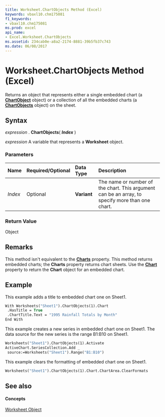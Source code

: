 ```yaml
---
title: Worksheet.ChartObjects Method (Excel)
keywords: vbaxl10.chm175081
f1_keywords:
- vbaxl10.chm175081
ms.prod: excel
api_name:
- Excel.Worksheet.ChartObjects
ms.assetid: 234cab0e-a8a2-2174-8881-39b5fb37c743
ms.date: 06/08/2017
---
```



# Worksheet.ChartObjects Method (Excel)

Returns an object that represents either a single embedded chart (a  **[ChartObject](chartobject-object-excel.md)** object) or a collection of all the embedded charts (a **[ChartObjects](chartobjects-object-excel.md)** object) on the sheet.


## Syntax

 _expression_ . **ChartObjects**( **_Index_** )

 _expression_ A variable that represents a **Worksheet** object.


### Parameters



|**Name**|**Required/Optional**|**Data Type**|**Description**|
|:-----|:-----|:-----|:-----|
| _Index_|Optional| **Variant**|The name or number of the chart. This argument can be an array, to specify more than one chart.|

### Return Value

Object


## Remarks

This method isn't equivalent to the  **[Charts](workbook-charts-property-excel.md)** property. This method returns embedded charts; the **Charts** property returns chart sheets. Use the **[Chart](chartobject-chart-property-excel.md)** property to return the **Chart** object for an embedded chart.


## Example

This example adds a title to embedded chart one on Sheet1.


```vb
With Worksheets("Sheet1").ChartObjects(1).Chart 
 .HasTitle = True 
 .ChartTitle.Text = "1995 Rainfall Totals by Month" 
End With
```

This example creates a new series in embedded chart one on Sheet1. The data source for the new series is the range B1:B10 on Sheet1.




```vb
Worksheets("Sheet1").ChartObjects(1).Activate 
ActiveChart.SeriesCollection.Add _ 
 source:=Worksheets("Sheet1").Range("B1:B10")
```

This example clears the formatting of embedded chart one on Sheet1.




```vb
Worksheets("Sheet1").ChartObjects(1).Chart.ChartArea.ClearFormats
```


## See also


#### Concepts


[Worksheet Object](worksheet-object-excel.md)

